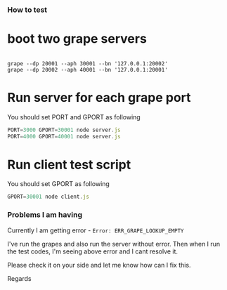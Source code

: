 ### How to test

# boot two grape servers
```shell

grape --dp 20001 --aph 30001 --bn '127.0.0.1:20002'
grape --dp 20002 --aph 40001 --bn '127.0.0.1:20001'
```

# Run server for each grape port
You should set PORT and GPORT as following
```js
PORT=3000 GPORT=30001 node server.js
PORT=4000 GPORT=40001 node server.js
```

# Run client test script
You should set GPORT as following
```js
GPORT=30001 node client.js
```

### Problems I am having
Currently I am getting error - ```Error: ERR_GRAPE_LOOKUP_EMPTY```

I've run the grapes and also run the server without error.
Then when I run the test codes, I'm seeing above error and I cant resolve it.

Please check it on your side and let me know how can I fix this.

Regards
